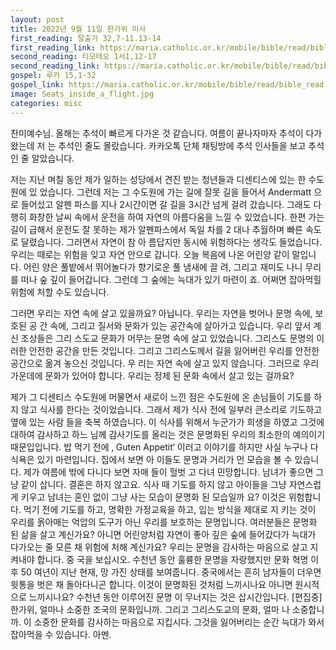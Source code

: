 ```yaml
---
layout: post
title: 2022년 9월 11일 한가위 미사
first_reading: 탈출기 32,7-11.13-14
first_reading_link: https://maria.catholic.or.kr/mobile/bible/read/bible_read.asp?m=1&n=102&p=32
second_reading: 티모테오 1서1,12-17
second_reading_link: https://maria.catholic.or.kr/mobile/bible/read/bible_read.asp?m=2&n=161&p=1
gospel: 루카 15,1-32
gospel_link: https://maria.catholic.or.kr/mobile/bible/read/bible_read.asp?m=2&n=149&p=15
image: Seats_inside_a_flight.jpg
categories: misc
---
```


찬미예수님. 올해는 추석이 빠르게 다가온 것 같습니다. 여름이 끝나자마자 추석이 다가왔는데 저
는 추석인 줄도 몰랐습니다. 카카오톡 단체 채팅방에 추석 인사들을 보고 추석인 줄 알았습니다.

저는 지난 며칠 동안 제가 일하는 성당에서 견진 받는 청년들과 디센티스에 있는 한 수도원에 있
었습니다. 그런데 저는 그 수도원에 가는 길에 잘못 길을 들어서 Andermatt 으로 들어섰고 알펜
파스를 지나 2시간이면 갈 길을 3시간 넘게 걸려 갔습니다. 그래도 다행히 화창한 날씨 속에서
운전을 하여 자연의 아름다움을 느낄 수 있었습니다. 한편 가는 길이 급해서 운전도 잘 못하는
제가 알펜파스에서 독일 차를 2 대나 추월하며 빠른 속도로 달렸습니다. 그러면서 자연이 참 아
름답지만 동시에 위험하다는 생각도 들었습니다. 우리는 때로는 위험을 잊고 자연 안으로 갑니다.
오늘 복음에 나온 어린양 같이 말입니다. 어린 양은 풀밭에서 뛰어놀다가 향기로운 풀 냄새에 끌
려, 그리고 재미도 나니 무리를 떠나 숲 깊이 들어갑니다. 그런데 그 숲에는 늑대가 있기 마련이
죠. 어쩌면 잡아먹힐 위험에 처할 수도 있습니다.

그러면 우리는 자연 속에 살고 있을까요? 아닙니다. 우리는 자연을 벗어나 문명 속에, 보호된 공
간 속에, 그리고 질서와 문화가 있는 공간속에 살아가고 있습니다. 우리 앞서 계신 조상들은 그리
스도교 문화가 머무는 문명 속에 살고 있었습니다. 그리스도 문명의 이러한 안전한 공간을 만든
것입니다. 그리고 그리스도께서 길을 잃어버린 우리를 안전한 공간으로 옮겨 놓으신 것입니다. 우
리는 자연 속에 살고 있지 않습니다. 그러므로 우리 가운데에 문화가 있어야 합니다. 우리는 정제
된 문화 속에서 살고 있는 걸까요?

제가 그 디센티스 수도원에 머물면서 새로이 느낀 점은 수도원에 온 손님들이 기도를 하지 않고
식사를 한다는 것이었습니다. 그래서 제가 식사 전에 일부러 큰소리로 기도하고 옆에 있는 사람
들을 축복 하였습니다. 이 식사를 위해서 누군가가 희생을 하였고 그것에 대하여 감사하고 하느
님께 감사기도를 올리는 것은 문명화된 우리의 최소한의 예의이기 때문입입니다. 밥 먹기 전에 ‚
Guten Appetit‘ 이러고 이야기를 하지만 사실 누구나 다 식욕은 있기 마련입니다. 집에서 보면 아
이들도 문명과 거리가 먼 모습을 볼 수 있습니다. 제가 여름에 밖에 다니다 보면 자매 들이 헐벗
고 다녀 민망합니다. 남녀가 좋으면 그냥 같이 삽니다. 결혼은 하지 않고요. 식사 때 기도를 하지
않고 아이들을 그냥 자연스럽게 키우고 남녀는 혼인 없이 그냥 사는 모습이 문명화 된 모습일까
요? 이것은 위험합니다. 먹기 전에 기도를 하고, 명확한 가정교육을 하고, 입는 방식을 제대로 지
키는 것이 우리를 옭아매는 억압의 도구가 아닌 우리를 보호하는 문명입니다. 여러분들은 문명화
된 삶을 살고 계신가요? 아니면 어린양처럼 자연이 좋아 깊은 숲에 들어갔다가 늑대가 다가오는
줄 모른 채 위험에 처해 계신가요? 우리는 문명을 감사하는 마음으로 살고 지켜내야 합니다. 중
국을 보십시오. 수천년 동안 훌륭한 문명을 자랑했지만 문화 혁명 이후 50 여년이 지난 현재, 망
가진 상태를 보여줍니다. 중국에서는 흔히 남자들이 더우면 윗통을 벗은 채 돌아다니곤 합니다.
이것이 문명화된 것처럼 느끼시나요 아니면 원시적으로 느끼시나요? 수천년 동안 이루어진 문명
이 무너지는 것은 삽시간입니다. [편집중] 한가위, 얼마나 소중한 조국의 문화입니까. 그리고 그리스도교의 문화, 얼마
나 소중합니까. 이 소중한 문화를 감사하는 마음으로 지킵시다. 그것을 잃어버리는 순간 늑대가
와서 잡아먹을 수 있습니다. 아멘.